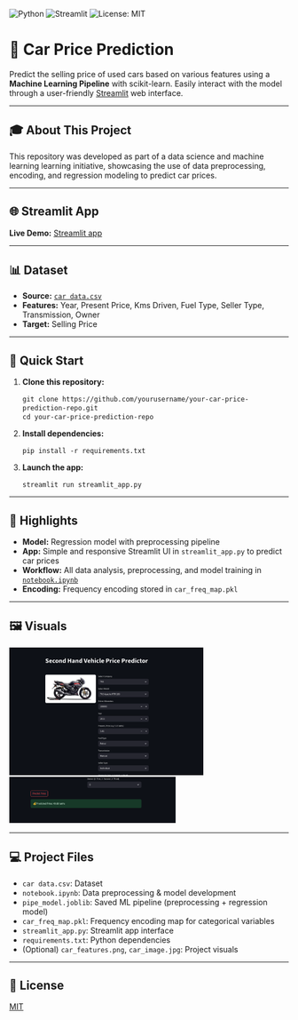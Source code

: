 <!-- Badges -->
![Python](https://img.shields.io/badge/Python-3.8%2B-blue?logo=python)
![Streamlit](https://img.shields.io/badge/Streamlit-Enabled-brightgreen?logo=streamlit)
![License: MIT](https://img.shields.io/badge/License-MIT-yellow.svg)

# 🚗 Car Price Prediction

Predict the selling price of used cars based on various features using a **Machine Learning Pipeline** with scikit-learn. Easily interact with the model through a user-friendly [Streamlit](https://streamlit.io/) web interface.

---

## 🎓 About This Project

This repository was developed as part of a data science and machine learning learning initiative, showcasing the use of data preprocessing, encoding, and regression modeling to predict car prices.

---

## 🌐 Streamlit App

**Live Demo:** [Streamlit app](https://oibsip-task3-car-price-prediction.streamlit.app/) <!-- Replace with actual URL if hosted -->

---

## 📊 Dataset

- **Source:** [`car data.csv`](car%20data.csv)
- **Features:** Year, Present Price, Kms Driven, Fuel Type, Seller Type, Transmission, Owner
- **Target:** Selling Price

---

## 🚀 Quick Start

1. **Clone this repository:**
    ```
    git clone https://github.com/yourusername/your-car-price-prediction-repo.git
    cd your-car-price-prediction-repo
    ```
2. **Install dependencies:**
    ```
    pip install -r requirements.txt
    ```
3. **Launch the app:**
    ```
    streamlit run streamlit_app.py
    ```

---

## 🧠 Highlights

- **Model:** Regression model with preprocessing pipeline
- **App:** Simple and responsive Streamlit UI in `streamlit_app.py` to predict car prices
- **Workflow:** All data analysis, preprocessing, and model training in [`notebook.ipynb`](notebook.ipynb)
- **Encoding:** Frequency encoding stored in `car_freq_map.pkl`

---

## 🖼️ Visuals

<img src="result.png" alt="app-interface" width="350"/>
<br>
<img src="r1.png" alt="result_price" width="300"/>



---

## 💻 Project Files

- `car data.csv`: Dataset
- `notebook.ipynb`: Data preprocessing & model development
- `pipe_model.joblib`: Saved ML pipeline (preprocessing + regression model)
- `car_freq_map.pkl`: Frequency encoding map for categorical variables
- `streamlit_app.py`: Streamlit app interface
- `requirements.txt`: Python dependencies
- (Optional) `car_features.png`, `car_image.jpg`: Project visuals

---

## 📝 License

[MIT](LICENSE)

